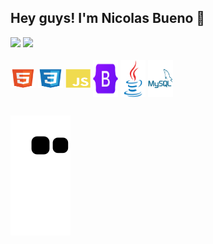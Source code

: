 ## Hey guys! I'm Nicolas Bueno 👋

 <div>
        <a href="https://github.com/Nicolas-Bueno"></a>
        <img height="160em" src="https://github-readme-stats.vercel.app/api?username=Nicolas-Bueno&show_icons=true&theme=midnight-purple"/>
        <img height="140em" src="https://github-readme-stats.vercel.app/api/top-langs/?username=Nicolas-Bueno&layout=compact&langs_count=10&theme=midnight-purple"/>
 </div>
 <div style="display: inline_block"><br>
  <img align="center" alt="Nicolas-HTML" height="30" width="40" src="https://raw.githubusercontent.com/devicons/devicon/master/icons/html5/html5-original.svg">
  <img align="center" alt="Nicolas-CSS" height="30" width="40" src="https://raw.githubusercontent.com/devicons/devicon/master/icons/css3/css3-original.svg">
  <img align="center" alt="Nicolas-Js" height="30" width="40" src="https://raw.githubusercontent.com/devicons/devicon/master/icons/javascript/javascript-plain.svg">
  <img align="center" alt="Nicolas-boots" height="60" width="40" src="https://raw.githubusercontent.com/devicons/devicon/master/icons/bootstrap/bootstrap-original.svg">
  <img align="center" alt="Nicolas-Java" height="60" width="40" src="https://raw.githubusercontent.com/devicons/devicon/master/icons/java/java-original.svg">
  <img align="center" alt="Nicolas=mysql" height="60" width="40" src="https://raw.githubusercontent.com/devicons/devicon/master/icons/mysql/mysql-plain-wordmark.svg">
</div>
 
 ##
 
 ![Snake animation](https://github.com/Nicolas-Bueno/Nicolas-Bueno/blob/output/github-contribution-grid-snake.svg)
 


